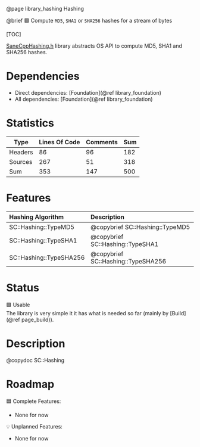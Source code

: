 @page library_hashing Hashing

@brief 🟩 Compute `MD5`, `SHA1` or `SHA256` hashes for a stream of bytes

[TOC]

[SaneCppHashing.h](https://github.com/Pagghiu/SaneCppLibraries/releases/latest/download/SaneCppHashing.h) library abstracts OS API to compute MD5, SHA1 and SHA256 hashes.  

# Dependencies
- Direct dependencies: [Foundation](@ref library_foundation)
- All dependencies: [Foundation](@ref library_foundation)

# Statistics
| Type      | Lines Of Code | Comments  | Sum   |
|-----------|---------------|-----------|-------|
| Headers   | 86			| 96		| 182	|
| Sources   | 267			| 51		| 318	|
| Sum       | 353			| 147		| 500	|

# Features
| Hashing Algorithm         | Description                           |
|:--------------------------|:--------------------------------------|
| SC::Hashing::TypeMD5      | @copybrief SC::Hashing::TypeMD5       |     
| SC::Hashing::TypeSHA1     | @copybrief SC::Hashing::TypeSHA1      |     
| SC::Hashing::TypeSHA256   | @copybrief SC::Hashing::TypeSHA256    |

# Status
🟩 Usable  
The library is very simple it it has what is needed so far (mainly by [Build](@ref page_build)). 

# Description

@copydoc SC::Hashing

# Roadmap

🟦 Complete Features:
- None for now

💡 Unplanned Features:  
- None for now
